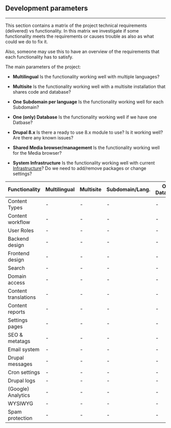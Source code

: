 ## Development parameters
--------------------------
This section contains a matrix of the project technical requirements (delivered) vs functionality.
In this matrix we investigate if some functionality meets the requirements or causes trouble as also as what could we do to fix it.

Also, someone may use this to have an overview of the requirements that each functionality has to satisfy.

The main parameters of the project:

- **Multilingual**
Is the functionality working well with multiple languages?

- **Multisite**
Is the functionality working well with a multisite installation that shares code and database?

- **One Subdomain per language**
Is the functionality working well for each Subdomain?

- **One (only) Database**
Is the functionality working well if we have one Datbase?

- **Drupal 8.x**
Is there a ready to use 8.x module to use? Is it working well? Are there any known issues?

- **Shared Media browser/management**
Is the functionality working well for the Media browser?

- **System Infrastructure**
Is the functionality working well with current [Infrastructure](infrastructure)? Do we need to add/remove packages or change settings?

|Functionality | Multilingual   | Multisite    | Subdomain/Lang.   | One Database    | Drupal 8.x     | Shared Media    | Infrastructure   |
|--------------| ---------------| -------------| ------------------| ----------------| ---------------| ----------------| -----------------|
|Content Types        | - | - | - | - | - | - | - |
|Content workflow     | - | - | - | - | - | - | - |
|User Roles           | - | - | - | - | - | - | - |
|Backend design       | - | - | - | - | - | - | - |
|Frontend design      | - | - | - | - | - | - | - |
|Search               | - | - | - | - | - | - | - |
|Domain access        | - | - | - | - | - | - | - |
|Content translations | - | - | - | - | - | - | - |
|Content reports      | - | - | - | - | - | - | - |
|Settings pages       | - | - | - | - | - | - | - |
|SEO & metatags       | - | - | - | - | - | - | - |
|Email system         | - | - | - | - | - | - | - |
|Drupal messages      | - | - | - | - | - | - | - |
|Cron settings        | - | - | - | - | - | - | - |
|Drupal logs          | - | - | - | - | - | - | - |
|(Google) Analytics   | - | - | - | - | - | - | - |
|WYSIWYG              | - | - | - | - | - | - | - |
|Spam protection      | - | - | - | - | - | - | - |


